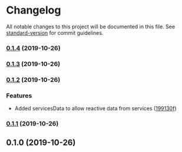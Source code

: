# Changelog

All notable changes to this project will be documented in this file. See [standard-version](https://github.com/conventional-changelog/standard-version) for commit guidelines.

### [0.1.4](https://gitlab.com/renanhangai_/vue/vue-di/compare/v0.1.3...v0.1.4) (2019-10-26)

### [0.1.3](https://gitlab.com/renanhangai_/vue/vue-di/compare/v0.1.2...v0.1.3) (2019-10-26)

### [0.1.2](https://gitlab.com/renanhangai_/vue/vue-di/compare/v0.1.1...v0.1.2) (2019-10-26)


### Features

* Added servicesData to allow reactive data from services ([199130f](https://gitlab.com/renanhangai_/vue/vue-di/commit/199130f3a3d052a22297f74a8bfef0ff806f9e55))

### [0.1.1](https://gitlab.com/renanhangai_/vue/vue-di/compare/v0.1.0...v0.1.1) (2019-10-26)

## 0.1.0 (2019-10-26)
